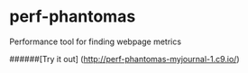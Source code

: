 # perf-phantomas
Performance tool for finding webpage metrics

######[Try it out] (http://perf-phantomas-myjournal-1.c9.io/)
